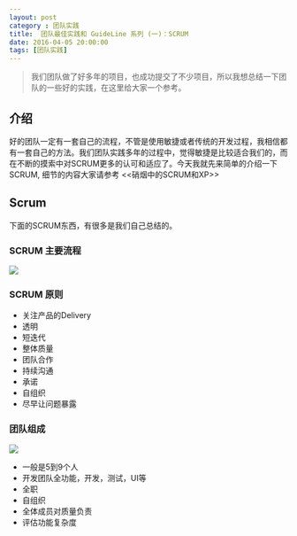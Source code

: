 ```yaml
---
layout: post
category : 团队实践
title:  团队最佳实践和 GuideLine 系列 (一)：SCRUM
date: 2016-04-05 20:00:00
tags: [团队实践]
---
```


<style>
    .strong-bigger {
        font-size: 18px;
    }
    
    .post {
        font-family: 'lucida grande', 'lucida sans unicode', lucida, helvetica, 'Hiragino Sans GB', 'Microsoft YaHei', 'WenQuanYi Micro Hei', sans-serif;
        font-size: 16px;
    }
    
    .post-full h1 {
        background-color: #ccc;
        padding: 5px;
        margin-bottom: 10px;
        font-weight: bolder;
        color: #000;
        line-height: 1.8;
        text-rendering: optimizelegibility;
    }
    
    .post-full h2 {
        color: #333;
        padding: 5px;
        line-height: 1.6;
        padding-bottom: 5px;
        margin-bottom: 10px;
        font-weight: bolder;
    }
    
    .post-full h3 {
        padding: 5px;
        color: #000;
        border-bottom: dashed 1px #ccc;
        padding-bottom: 5px;
        margin-bottom: 10px;
        font-weight: bolder;
    }
    
    .post-full img {
        border: solid 5px #ccc;
        padding: 5px;
        border-radius: 5px;
        text-align: center;
        max-height: 400px;
    }
    
    .post-full ul {
        margin-bottom: 20px;
        line-height: 27.2px;
        font-size: 16px;
    }
    
    .post-full ul li {
        line-height: 30px;
        font-size: 16px;
    }
    
    .post-full p {
        font-size: 16px;
    }
</style>

> 我们团队做了好多年的项目，也成功提交了不少项目，所以我想总结一下团队的一些好的实践，在这里给大家一个参考。

## 介绍

好的团队一定有一套自己的流程，不管是使用敏捷或者传统的开发过程，我相信都有一套自己的方法。我们团队实践多年的过程中，觉得敏捷是比较适合我们的，而在不断的摸索中对SCRUM更多的认可和适应了。今天我就先来简单的介绍一下SCRUM, 细节的内容大家请参考 <<硝烟中的SCRUM和XP>>

## Scrum

下面的SCRUM东西，有很多是我们自己总结的。

### SCRUM 主要流程

<img class="img-responsive" src="http://7xpzem.com1.z0.glb.clouddn.com/scrum.jpeg"/>

### SCRUM 原则

* 关注产品的Delivery
* 透明
* 短迭代
* 整体质量
* 团队合作
* 持续沟通
* 承诺
* 自组织
* 尽早让问题暴露

### 团队组成

<img class="img-responsive" src="http://7xpzem.com1.z0.glb.clouddn.com/scrum-team.png"/>

* 一般是5到9个人
* 开发团队全功能，开发，测试，UI等
* 全职
* 自组织
* 全体成员对质量负责
* 评估功能复杂度